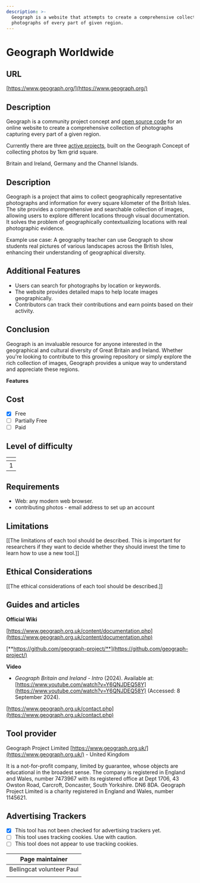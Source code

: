 ```yaml
---
description: >-
  Geograph is a website that attempts to create a comprehensive collection of
  photographs of every part of given region.
---
```


# Geograph Worldwide

## URL

[https://www.geograph.org/](https://www.geograph.org/)

## Description

Geograph is a community project concept and [open source code](https://www.geograph.org.uk/article/Geograph-for-Developers) for an online website to create a comprehensive collection of photographs capturing every part of a given region.

Currently there are three [active projects](https://www.geograph.org/projects.php), built on the Geograph Concept of collecting photos by 1km grid square.

Britain and Ireland, Germany and the Channel Islands.





## Description

Geograph is a project that aims to collect geographically representative photographs and information for every square kilometer of the British Isles. The site provides a comprehensive and searchable collection of images, allowing users to explore different locations through visual documentation. It solves the problem of geographically contextualizing locations with real photographic evidence.

Example use case: A geography teacher can use Geograph to show students real pictures of various landscapes across the British Isles, enhancing their understanding of geographical diversity.



## Additional Features

* Users can search for photographs by location or keywords.
* The website provides detailed maps to help locate images geographically.
* Contributors can track their contributions and earn points based on their activity.

## Conclusion

Geograph is an invaluable resource for anyone interested in the geographical and cultural diversity of Great Britain and Ireland. Whether you're looking to contribute to this growing repository or simply explore the rich collection of images, Geograph provides a unique way to understand and appreciate these regions.

**Features**



## Cost

* [x] Free
* [ ] Partially Free
* [ ] Paid

## Level of difficulty

<table><thead><tr><th data-type="rating" data-max="5"></th></tr></thead><tbody><tr><td>1</td></tr></tbody></table>

## Requirements

* Web: any modern web browser.
* contributing photos - email address to set up an account



## Limitations

\[\[The limitations of each tool should be described. This is important for researchers if they want to decide whether they should invest the time to learn how to use a new tool.]]

## Ethical Considerations

\[\[The ethical considerations of each tool should be described.]]

## Guides and articles



**Official Wiki**

[https://www.geograph.org.uk/content/documentation.php](https://www.geograph.org.uk/content/documentation.php)



[**https://github.com/geograph-project/**](https://github.com/geograph-project/)

**Video**

* _Geograph Britain and Ireland - Intro_ (2024). Available at: [https://www.youtube.com/watch?v=Y6QNJDEQ58Y](https://www.youtube.com/watch?v=Y6QNJDEQ58Y) (Accessed: 8 September 2024).





[https://www.geograph.org.uk/contact.php](https://www.geograph.org.uk/contact.php)

## Tool provider

Geograph Project Limited [https://www.geograph.org.uk/](https://www.geograph.org.uk/) - United Kingdom

It is a not-for-profit company, limited by guarantee, whose objects are educational in the broadest sense. The company is registered in England and Wales, number 7473967 with its registered office at Dept 1706, 43 Owston Road, Carcroft, Doncaster, South Yorkshire. DN6 8DA. Geograph Project Limited is a charity registered in England and Wales, number 1145621.

## Advertising Trackers

* [x] This tool has not been checked for advertising trackers yet.
* [ ] This tool uses tracking cookies. Use with caution.
* [ ] This tool does not appear to use tracking cookies.

| Page maintainer           |
| ------------------------- |
| Bellingcat volunteer Paul |
|                           |
